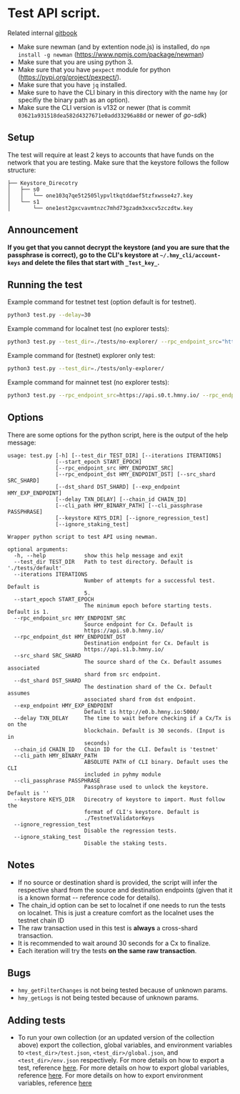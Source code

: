 # Test API script.

Related internal [gitbook](https://app.gitbook.com/@harmony-one/s/onboarding-wiki/developers/api-test-automation)

- Make sure newman (and by extention node.js) is installed, do `npm install -g newman` (https://www.npmjs.com/package/newman)
- Make sure that you are using python 3. 
- Make sure that you have `pexpect` module for python (https://pypi.org/project/pexpect/). 
- Make sure that you have `jq` installed.
- Make sure to have the CLI binary in this directory with the name `hmy` (or specifiy the binary path as an option).
- Make sure the CLI version is v132 or newer (that is commit `03621a931518dea582d4327671e0add33296a88d` or newer of *go-sdk*)

## Setup
The test will require at least 2 keys to accounts that have funds on the network that you are testing. 
Make sure that the keystore follows the follow structure:
```
├── Keystore_Direcotry
│   ├── s0
│   │   └── one103q7qe5t2505lypvltkqtddaef5tzfxwsse4z7.key
│   └── s1
│       └── one1est2gxcvavmtnzc7mhd73gzadm3xxcv5zczdtw.key
``` 

## Announcement
**If you get that you cannot decrypt the keystore (and you are sure that the passphrase is correct), go to the CLI's keystore at `~/.hmy_cli/account-keys` and delete the files that start with `_Test_key_`.**

## Running the test
Example command for testnet test (option default is for testnet).
```bash
python3 test.py --delay=30
```

Example command for localnet test (no explorer tests):
```bash
python3 test.py --test_dir=./tests/no-explorer/ --rpc_endpoint_src="http://localhost:9500/" --rpc_endpoint_dst="http://localhost:9501/" --keystore=./LocalnetValidatorKeys/ --chain_id="localnet"
```

Example command for (testnet) explorer only test:
```bash
python3 test.py --test_dir=./tests/only-explorer/
```

Example command for mainnet test (no explorer tests):
```bash
python3 test.py --rpc_endpoint_src=https://api.s0.t.hmny.io/ --rpc_endpoint_dst=https://api.s1.t.hmny.io/ --exp_endpoint=http://e0.t.hmny.io:5000/ --chain_id=mainnet --keystore=./MainnetKeys/ --test_dir=./tests/no-explorer/
```

## Options
There are some options for the python script, here is the output of the help message:
```
usage: test.py [-h] [--test_dir TEST_DIR] [--iterations ITERATIONS]
               [--start_epoch START_EPOCH]
               [--rpc_endpoint_src HMY_ENDPOINT_SRC]
               [--rpc_endpoint_dst HMY_ENDPOINT_DST] [--src_shard SRC_SHARD]
               [--dst_shard DST_SHARD] [--exp_endpoint HMY_EXP_ENDPOINT]
               [--delay TXN_DELAY] [--chain_id CHAIN_ID]
               [--cli_path HMY_BINARY_PATH] [--cli_passphrase PASSPHRASE]
               [--keystore KEYS_DIR] [--ignore_regression_test]
               [--ignore_staking_test]

Wrapper python script to test API using newman.

optional arguments:
  -h, --help            show this help message and exit
  --test_dir TEST_DIR   Path to test directory. Default is './tests/default'
  --iterations ITERATIONS
                        Number of attempts for a successful test. Default is
                        5.
  --start_epoch START_EPOCH
                        The minimum epoch before starting tests. Default is 1.
  --rpc_endpoint_src HMY_ENDPOINT_SRC
                        Source endpoint for Cx. Default is
                        https://api.s0.b.hmny.io/
  --rpc_endpoint_dst HMY_ENDPOINT_DST
                        Destination endpoint for Cx. Default is
                        https://api.s1.b.hmny.io/
  --src_shard SRC_SHARD
                        The source shard of the Cx. Default assumes associated
                        shard from src endpoint.
  --dst_shard DST_SHARD
                        The destination shard of the Cx. Default assumes
                        associated shard from dst endpoint.
  --exp_endpoint HMY_EXP_ENDPOINT
                        Default is http://e0.b.hmny.io:5000/
  --delay TXN_DELAY     The time to wait before checking if a Cx/Tx is on the
                        blockchain. Default is 30 seconds. (Input is in
                        seconds)
  --chain_id CHAIN_ID   Chain ID for the CLI. Default is 'testnet'
  --cli_path HMY_BINARY_PATH
                        ABSOLUTE PATH of CLI binary. Default uses the CLI
                        included in pyhmy module
  --cli_passphrase PASSPHRASE
                        Passphrase used to unlock the keystore. Default is ''
  --keystore KEYS_DIR   Direcotry of keystore to import. Must follow the
                        format of CLI's keystore. Default is
                        ./TestnetValidatorKeys
  --ignore_regression_test
                        Disable the regression tests.
  --ignore_staking_test
                        Disable the staking tests.
```

## Notes
  - If no source or destination shard is provided, the script will infer the respective shard from the source and destination endpoints (given that it is a known format -- reference code for details).
  - The chain_id option can be set to localnet if one needs to run the tests on localnet. This is just a creature comfort as the localnet uses the testnet chain ID
  - The raw transaction used in this test is **always** a cross-shard transaction. 
  - It is recommended to wait around 30 seconds for a Cx to finalize.
  - Each iteration will try the tests **on the same raw transaction**.

## Bugs
  - `hmy_getFilterChanges` is not being tested because of unknown params.
  - `hmy_getLogs` is not being tested because of unknown params. 

## Adding tests
  - To run your own collection (or an updated version of the collection above) export the collection, global variables, and environment variables to `<test_dir>/test.json`, `<test_dir>/global.json`, and `<test_dir>/env.json` respectively. For more details on how to export a test, reference [here](https://kb.datamotion.com/?ht_kb=postman-instructions-for-exporting-and-importing#how-to-export-a-collection-from-postman). For more details on how to export global variables, reference [here](https://learning.getpostman.com/docs/postman/environments_and_globals/manage_globals/). For more details on how to export environment variables, reference [here](https://learning.getpostman.com/docs/postman/environments_and_globals/manage_environments/)
